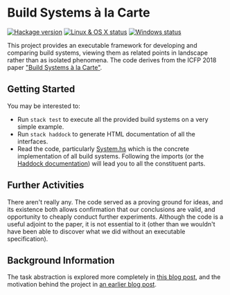 # Build Systems à la Carte

[![Hackage version](https://img.shields.io/hackage/v/build.svg?label=Hackage)](https://hackage.haskell.org/package/build) [![Linux & OS X status](https://img.shields.io/travis/snowleopard/build/master.svg?label=Linux%20%26%20OS%20X)](https://travis-ci.org/snowleopard/build) [![Windows status](https://img.shields.io/appveyor/ci/snowleopard/build/master.svg?label=Windows)](https://ci.appveyor.com/project/snowleopard/build)

This project provides an executable framework for developing and comparing build systems, viewing them as
related points in landscape rather than as isolated phenomena. The code derives from the ICFP 2018 paper
["Build Systems à la Carte"](https://github.com/snowleopard/build-systems/releases/download/icfp-final/build-systems.pdf).

## Getting Started

You may be interested to:

* Run `stack test` to execute all the provided build systems on a very simple example.
* Run `stack haddock` to generate HTML documentation of all the interfaces.
* Read the code, particularly [System.hs](src/Build/System.hs) which is the concrete implementation of
  all build systems. Following the imports (or the
  [Haddock documentation](https://hackage.haskell.org/package/build)) will lead you to all the
  constituent parts.

## Further Activities

There aren't really any. The code served as a proving ground for ideas, and its existence both allows
confirmation that our conclusions are valid, and opportunity to cheaply conduct further experiments. Although
the code is a useful adjoint to the paper, it is not essential to it (other than we wouldn't have been
able to discover what we did without an executable specification).

## Background Information

The task abstraction is explored more completely in
[this blog post](https://blogs.ncl.ac.uk/andreymokhov/the-task-abstraction/), and the motivation behind
the project in [an earlier blog post](https://blogs.ncl.ac.uk/andreymokhov/cloud-and-dynamic-builds/).
